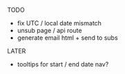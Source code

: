 TODO

- fix UTC / local date mismatch
- unsub page / api route
- generate email html + send to subs

LATER

- tooltips for start / end date nav?
